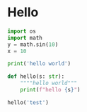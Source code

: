 # Hello


```python
import os
import math
y = math.sin(10)
x = 10
```

```python
print('hello world')
```


```python
def hello(s: str):
    """"hello world"""
    print(f"hello {s}")
```

```python
hello('test')
```

